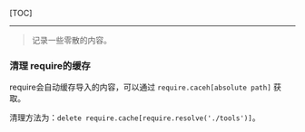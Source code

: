 [TOC]

---

> 记录一些零散的内容。



### 清理 require的缓存

require会自动缓存导入的内容，可以通过 `require.caceh[absolute path]` 获取。

清理方法为：`delete require.cache[require.resolve('./tools')]`。

